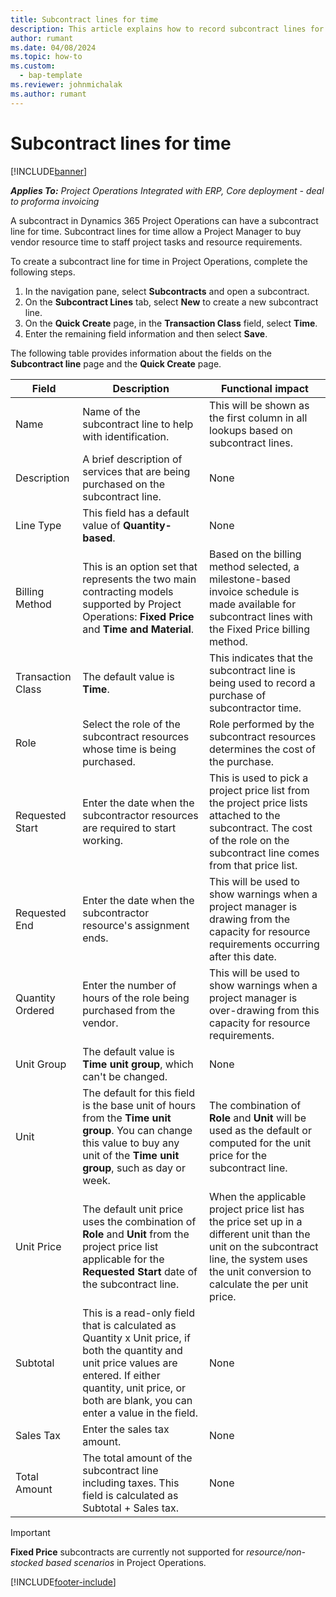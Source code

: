 ```yaml
---
title: Subcontract lines for time
description: This article explains how to record subcontract lines for time and record the purchase of time from vendors.
author: rumant
ms.date: 04/08/2024
ms.topic: how-to
ms.custom: 
  - bap-template
ms.reviewer: johnmichalak
ms.author: rumant
---
```


# Subcontract lines for time

[!INCLUDE[banner](../../includes/banner.md)]

_**Applies To:** Project Operations Integrated with ERP, Core deployment - deal to proforma invoicing_

A subcontract in Dynamics 365 Project Operations can have a subcontract line for time. Subcontract lines for time allow a Project Manager to buy vendor resource time to staff project tasks and resource requirements.

To create a subcontract line for time in Project Operations, complete the following steps.

1. In the navigation pane, select **Subcontracts** and open a subcontract.
2. On the **Subcontract Lines** tab, select **New** to create a new subcontract line.
3. On the **Quick Create** page, in the **Transaction Class** field, select **Time**.
4. Enter the remaining field information and then select **Save**.

  The following table provides information about the fields on the **Subcontract line** page and the **Quick Create** page.

| **Field** | **Description** | **Functional impact** |
| --- | --- | --- |
| Name | Name of the subcontract line to help with identification. | This will be shown as the first column in all lookups based on subcontract lines. |
| Description | A brief description of services that are being purchased on the subcontract line. |None |
| Line Type | 	This field has a default value of **Quantity-based**.| None |
| Billing Method | This is an option set that represents the two main contracting models supported by Project Operations: **Fixed Price** and **Time and Material**. | Based on the billing method selected, a milestone-based invoice schedule is made available for subcontract lines with the Fixed Price billing method. |
| Transaction Class | The default value is **Time**. | This indicates that the subcontract line is being used to record a purchase of subcontractor time. |
| Role | Select the role of the subcontract resources whose time is being purchased. | Role performed by the subcontract resources determines the cost of the purchase. |
| Requested Start | Enter the date when the subcontractor resources are required to start working. | This is used to pick a project price list from the project price lists attached to the subcontract. The cost of the role on the subcontract line comes from that price list. |
| Requested End | Enter the date when the subcontractor resource's assignment ends. | This will be used to show warnings when a project manager is drawing from the capacity for resource requirements occurring after this date. |
| Quantity Ordered | Enter the number of hours of the role being purchased from the vendor. | This will be used to show warnings when a project manager is over-drawing from this capacity for resource requirements. |
| Unit Group | The default value is **Time unit group**, which can't be changed. | None|
| Unit | The default for this field is the base unit of hours from the **Time unit group**. You can change this value to buy any unit of the **Time unit group**, such as day or week. | The combination of **Role** and **Unit** will be used as the default or computed for the unit price for the subcontract line. |
| Unit Price | The default unit price uses the combination of **Role** and **Unit** from the project price list applicable for the **Requested Start** date of the subcontract line. | When the applicable project price list has the price set up in a different unit than the unit on the subcontract line, the system uses the unit conversion to calculate the per unit price. |
| Subtotal | 	This is a read-only field that is calculated as Quantity x Unit price, if both the quantity and unit price values are entered. If either quantity, unit price, or both are blank, you can enter a value in the field. | None|
| Sales Tax | 	Enter the sales tax amount. |None |
| Total Amount | The total amount of the subcontract line including taxes. This field is calculated as Subtotal + Sales tax.|None |



> [!IMPORTANT]
> **Fixed Price** subcontracts are currently not supported for _resource/non-stocked based scenarios_ in Project Operations. 

[!INCLUDE[footer-include](../../includes/footer-banner.md)]
